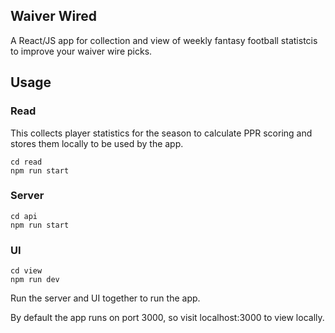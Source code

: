 ## Waiver Wired
A React/JS app for collection and view of weekly fantasy football statistcis to improve your waiver wire picks.

## Usage
### Read
This collects player statistics for the season to calculate PPR scoring and stores them locally to be used by the app.

```
cd read
npm run start
```

### Server
```
cd api
npm run start
```

### UI
```
cd view
npm run dev
```
Run the server and UI together to run the app.

By default the app runs on port 3000, so visit localhost:3000 to view locally.
